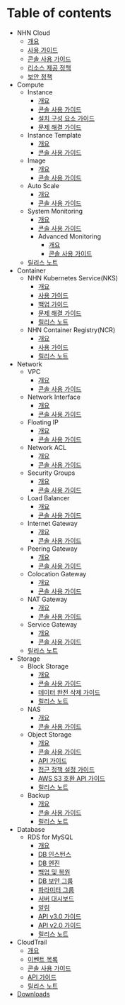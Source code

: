 # Table of contents

* NHN Cloud
  * [개요](nhncloud/overview-ngsc.md)
  * [사용 가이드](nhncloud/user-guide-ngsc.md)
  * [콘솔 사용 가이드](nhncloud/console-guide-ngsc.md)
  * [리소스 제공 정책](nhncloud/resource-policy-ngsc.md)
  * [보안 정책](nhncloud/security-policy-ngsc.md)
* Compute
  * Instance
    * [개요](Compute/Instance/overview-gov.md)
    * [콘솔 사용 가이드](Compute/Instance/console-guide-gov.md)
    * [설치 구성 요소 가이드](Compute/Instance/component-guide-ngsc.md)
    * [문제 해결 가이드](Compute/Instance/troubleshooting-guide.md)
  * Instance Template
    * [개요](Compute/Instance-Template/overview.md)
    * [콘솔 사용 가이드](Compute/Instance-Template/console-guide.md)
  * Image
    * [개요](Compute/Image/overview-gov.md)
    * [콘솔 사용 가이드](Compute/Image/console-guide.md)
  * Auto Scale
    * [개요](Compute/Auto-Scale/overview.md)
    * [콘솔 사용 가이드](Compute/Auto-Scale/console-guide.md)
  * System Monitoring
    * [개요](Compute/System-Monitoring/overview.md)
    * [콘솔 사용 가이드](Compute/System-Monitoring/console-guide.md)
    * Advanced Monitoring
      * [개요](Compute/System-Monitoring/open-metrics-overview.md)
      * [콘솔 사용 가이드](Compute/System-Monitoring/open-metrics-console-guide.md)
  * [릴리스 노트](Compute/Compute/release-notes-ngsc.md)
* Container
  * NHN Kubernetes Service(NKS)
    * [개요](Container/NKS/overview.md)
    * [사용 가이드](Container/NKS/user-guide-ngsc.md)
    * [백업 가이드](Container/NKS/backup-guide-ngsc.md)
    * [문제 해결 가이드](Container/NKS/troubleshooting-guide.md)
    * [릴리스 노트](Container/NKS/release-notes-ngsc.md)
  * NHN Container Registry(NCR)
    * [개요](Container/NCR/overview-ngsc.md)
    * [사용 가이드](Container/NCR/user-guide-ngsc.md)
    * [릴리스 노트](Container/NCR/release-notes-ngsc.md)
* Network
  * VPC
    * [개요](Network/VPC/overview.md)
    * [콘솔 사용 가이드](Network/VPC/console-guide.md)
  * Network Interface
    * [개요](Network/Network-Interface/overview.md)
    * [콘솔 사용 가이드](Network/Network-Interface/console-guide.md)
  * Floating IP
    * [개요](Network/Floating-IP/overview.md)
    * [콘솔 사용 가이드](Network/Floating-IP/console-guide.md)
  * Network ACL
    * [개요](Network/Network-ACL/overview.md)
    * [콘솔 사용 가이드](Network/Network-ACL/console-guide.md)
  * Security Groups
    * [개요](Network/Security-Groups/overview.md)
    * [콘솔 사용 가이드](Network/Security-Groups/console-guide.md)
  * Load Balancer
    * [개요](Network/Load-Balancer/overview-ngsc.md)
    * [콘솔 사용 가이드](Network/Load-Balancer/console-guide-ngsc.md)
  * Internet Gateway
    * [개요](Network/Internet-Gateway/overview.md)
    * [콘솔 사용 가이드](Network/Internet-Gateway/console-guide.md)
  * Peering Gateway
    * [개요](Network/Peering-Gateway/overview-gov.md)
    * [콘솔 사용 가이드](Network/Peering-Gateway/console-guide-gov.md)
  * Colocation Gateway
    * [개요](Network/Colocation-Gateway/overview-ngsc.md)
    * [콘솔 사용 가이드](Network/Colocation-Gateway/console-guide-ngsc.md)
  * NAT Gateway
    * [개요](Network/NAT-Gateway/overview-ngsc.md)
    * [콘솔 사용 가이드](Network/NAT-Gateway/console-guide-ngsc.md)
  * Service Gateway
    * [개요](Network/Service-Gateway/overview-ngsc.md)
    * [콘솔 사용 가이드](Network/Service-Gateway/console-guide-ngsc.md)
  * [릴리스 노트](Network/Network/release-notes-ngsc.md)
* Storage
  * Block Storage
    * [개요](Storage/Block-Storage/overview.md)
    * [콘솔 사용 가이드](Storage/Block-Storage/console-guide.md)
    * [데이터 완전 삭제 가이드](Storage/Block-Storage/data-wiping-guide.md)
    * [릴리스 노트](Storage/Block-Storage/release-notes-gov.md)
  * NAS
    * [개요](Storage/NAS/overview.md)
    * [콘솔 사용 가이드](Storage/NAS/console-guide.md)
  * Object Storage
    * [개요](Storage/Object-Storage/Overview.md)
    * [콘솔 사용 가이드](Storage/Object-Storage/console-guide-ngsc.md)
    * [API 가이드](Storage/Object-Storage/api-guide-ngsc.md)
    * [접근 정책 설정 가이드](Storage/Object-Storage/acl-guide-ngsc.md)
    * [AWS S3 호환 API 가이드](Storage/Object-Storage/s3-api-guide-ngsc.md)
    * [릴리스 노트](Storage/Object-Storage/release-notes-ngsc.md)
  * Backup
    * [개요](Storage/Backup/overview.md)
    * [콘솔 사용 가이드](Storage/Backup/console-guide-ngsc.md)
    * [릴리스 노트](Storage/Backup/release-notes-ngsc.md)
* Database
  * RDS for MySQL
    * [개요](Database/RDS-for-MySQL/overview-ngsc.md)
    * [DB 인스턴스](Database/RDS-for-MySQL/db-instance-ngsc.md)
    * [DB 엔진](Database/RDS-for-MySQL/db-engine-ngsc.md)
    * [백업 및 복원](Database/RDS-for-MySQL/backup-and-restore-ngsc.md)
    * [DB 보안 그룹](Database/RDS-for-MySQL/db-security-group-ngsc.md)
    * [파라미터 그룹](Database/RDS-for-MySQL/parameter-group-ngsc.md)
    * [서버 대시보드](Database/RDS-for-MySQL/server-dashboard-ngsc.md)
    * [알림](Database/RDS-for-MySQL/notification-ngsc.md)
    * [API v3.0 가이드](Database/RDS-for-MySQL/api-guide-v3.0-ngsc.md)
    * [API v2.0 가이드](Database/RDS-for-MySQL/api-guide-v2.0-ngsc.md)
    * [릴리스 노트](Database/RDS-for-MySQL/release-notes-ngsc.md)
* CloudTrail
  * [개요](CloudTrail/overview.md)
  * [이벤트 목록](CloudTrail/event-list-ngsc.md)
  * [콘솔 사용 가이드](CloudTrail/console-guide-ngsc.md)
  * [API 가이드](CloudTrail/api-guide-ngsc.md)
  * [릴리스 노트](CloudTrail/release-notes-ngsc.md)
* [Downloads](Download.md)
